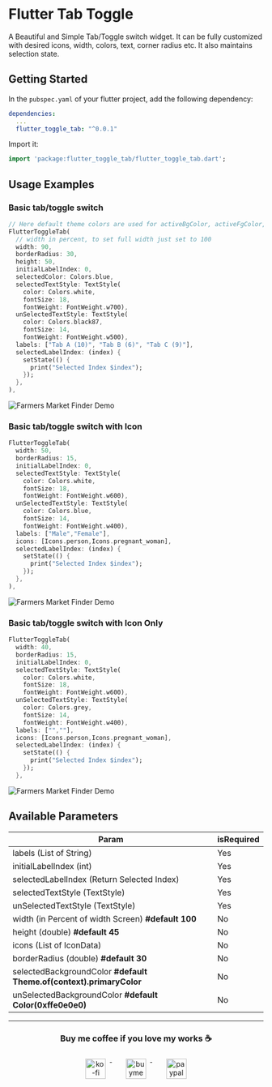 # Flutter Tab Toggle 

A Beautiful and Simple Tab/Toggle switch widget. It can be fully customized with desired icons, width, colors, text, corner radius etc. It also maintains selection state.

## Getting Started

In the `pubspec.yaml` of your flutter project, add the following dependency:

```yaml
dependencies:
  ...
  flutter_toggle_tab: "^0.0.1"
```

Import it:

```dart
import 'package:flutter_toggle_tab/flutter_toggle_tab.dart';
```

## Usage Examples

### Basic tab/toggle switch 
```dart
// Here default theme colors are used for activeBgColor, activeFgColor, inactiveBgColor and inactiveFgColor
FlutterToggleTab(  
  // width in percent, to set full width just set to 100  
  width: 90,  
  borderRadius: 30,  
  height: 50,  
  initialLabelIndex: 0,  
  selectedColor: Colors.blue,  
  selectedTextStyle: TextStyle(  
    color: Colors.white,
    fontSize: 18,
    fontWeight: FontWeight.w700),
  unSelectedTextStyle: TextStyle(  
    color: Colors.black87,
    fontSize: 14,
    fontWeight: FontWeight.w500),
  labels: ["Tab A (10)", "Tab B (6)", "Tab C (9)"],  
  selectedLabelIndex: (index) {  
	setState(() {
	  print("Selected Index $index");
	});
  },  
),
```

![Farmers Market Finder Demo](https://github.com/ukieTux/flutter_toggle_tab/blob/master/gifs/basic.gif)

### Basic tab/toggle switch with Icon 

```dart
FlutterToggleTab(  
  width: 50,  
  borderRadius: 15,  
  initialLabelIndex: 0,  
  selectedTextStyle: TextStyle(
    color: Colors.white,
    fontSize: 18,
    fontWeight: FontWeight.w600),
  unSelectedTextStyle: TextStyle(
    color: Colors.blue,
    fontSize: 14,
    fontWeight: FontWeight.w400),
  labels: ["Male","Female"],  
  icons: [Icons.person,Icons.pregnant_woman],  
  selectedLabelIndex: (index) {  
	setState(() {
	  print("Selected Index $index");
	});
  },  
),
```

![Farmers Market Finder Demo](https://github.com/ukieTux/flutter_toggle_tab/blob/master/gifs/with_icon.gif)


### Basic tab/toggle switch with Icon Only

```dart
FlutterToggleTab(  
  width: 40,  
  borderRadius: 15,  
  initialLabelIndex: 0,  
  selectedTextStyle: TextStyle(
    color: Colors.white,
    fontSize: 18,
    fontWeight: FontWeight.w600),
  unSelectedTextStyle: TextStyle(
    color: Colors.grey,
    fontSize: 14,
    fontWeight: FontWeight.w400),
  labels: ["",""],  
  icons: [Icons.person,Icons.pregnant_woman], 
  selectedLabelIndex: (index) {  
	setState(() {
	  print("Selected Index $index");
	});
  },
```

![Farmers Market Finder Demo](https://github.com/ukieTux/flutter_toggle_tab/blob/master/gifs/with_icon_only.gif)

## Available Parameters
| Param | isRequired |
|--|--|
| labels (List of String)| Yes |
| initialLabelIndex (int) | Yes |
| selectedLabelIndex (Return Selected Index) | Yes |
| selectedTextStyle (TextStyle) | Yes |
| unSelectedTextStyle (TextStyle)| Yes |
| width (in Percent of width Screen) **#default 100** | No |
| height (double) **#default 45** | No |
| icons (List of IconData) | No |
| borderRadius (double) **#default 30**| No |
| selectedBackgroundColor **#default Theme.of(context).primaryColor**| No |
| unSelectedBackgroundColor **#default Color(0xffe0e0e0)**| No |

---
<h3 align="center">Buy me coffee if you love my works ☕️</h3>
<p align="center">
  <a href="https://ko-fi.com/ukietux" target="_blank">
    <img src="https://help.ko-fi.com/system/photos/3604/0095/9793/logo_circle.png" alt="ko-fi" style="vertical-align:top; margin:8px" height="40">
  </a>&nbsp;&nbsp;&nbsp;&nbsp;
  <a href="https://www.buymeacoffee.com/ukieTux" target="_blank">
    <img src="https://www.buymeacoffee.com/assets/img/guidelines/download-assets-sm-2.svg" alt="buymeacoffe" style="vertical-align:top; margin:8px" height="40">
  </a>&nbsp;&nbsp;&nbsp;&nbsp;
  <a href="https://paypal.me/ukieTux" target="_blank">
    <img src="https://blog.zoom.us/wp-content/uploads/2019/08/paypal.png" alt="paypal" style="vertical-align:top; margin:8px" height="40">
  </a>
</p>
<br><br>
